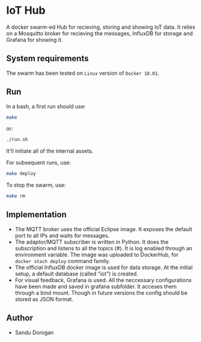 # IoT Hub

A docker swarm-ed Hub for recieving, storing and showing IoT data.
It relies on a Mosquitto broker for recieving the messages, InfluxDB for storage and Grafana for showing it. 

## System requirements
The swarm has been tested on ```Linux``` version of ```Docker 18.01```.

## Run
In a bash, a first run should use:
```bash
make
```
or:
```bash
./run.sh
```
It'll initiate all of the internal assets.

For subsequent runs, use: 
```bash
make deploy
```

To stop the swarm, use:
```bash
make rm
```

## Implementation
* The MQTT broker uses the official Eclipse image. It exposes the default port to all IPs and waits for messages.
* The adaptor/MQTT subscriber is written in Python. It does the subscription and listens to all the topics (#). It is log enabled through an environment variable.
The image was uploaded to DockerHub, for ```docker stach deploy``` command family.
* The official InfluxDB docker image is used for data storage. At the initial setup, a default database (called "iot") is created.
* For visual feedback, Grafana is used. All the neccessary configurations have been made and saved in grafana subfolder. It acceses them through a bind mount. Though in future versions the config should be stored as JSON format. 

## Author
* Sandu Dorogan

